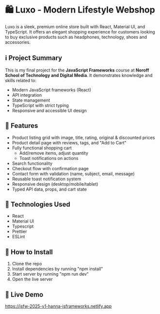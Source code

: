 # 🛍️ Luxo - Modern Lifestyle Webshop 

Luxo is a sleek, premium online store built with React, Material UI, and TypeScript. It offers an elegant shopping experience for customers looking to buy exclusive products such as headphones, technology, shoes and accessories.

## ℹ️ Project Summary

This is my final project for the **JavaScript Frameworks** course at **Noroff School of Technology and Digital Media**. It demonstrates knowledge and skills related to:

- Modern JavaScript frameworks (React)
- API integration
- State management
- TypeScript with strict typing
- Responsive and accessible UI design

## 🌟 Features

- Product listing grid with image, title, rating, original & discounted prices
- Product detail page with reviews, tags, and "Add to Cart"
- Fully functional shopping cart
  - Add/remove items, adjust quantity
  - Toast notifications on actions
- Search functionality
- Checkout flow with confirmation page
- Contact form with validation (name, subject, email, message)
- Reusable toast notification system
- Responsive design (desktop/mobile/tablet)
- Typed API data, props, and cart state

## 🚀 Technologies Used

- React
- Material UI
- Typescript
- Prettier
- ESLint

## 🧬 How to Install

1. Clone the repo
2. Install dependencies by running "npm install"
3. Start server by running "npm run dev"
4. Open the live server

## 🚀 Live Demo
https://jsfw-2025-v1-hanna-jsframeworks.netlify.app
